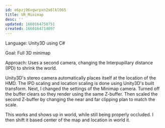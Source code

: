 ```yaml
---
id: e6pzj96vgwrpxn2x6lkl065
title: VR_Minimap
desc: ''
updated: 1660164750751
created: 1660164714097
---
```

Language: Unity3D using C#

Goal: Full 3D minimap

Approach: Uses a second camera, changing the Interpupillary distance (IPD) to shrink the world.

Unity3D's stereo camera automatically places itself at the location of the HMD. The IPD scaling and location scaling is done using Unity3D's built transform. Next, I changed the settings of the Minimap camera. Turned off the buffer clears so they render using the same Z-buffer. Then scaled the second Z-buffer by changing the near and far clipping plan to match the scale.

This works and shows up in world, while still being properly occluded. I then shift it based center of the map and location in world it.